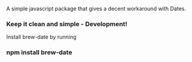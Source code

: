 A simple javascript package that gives a decent workaround with Dates.

### Keep it clean and simple - Development!

Install brew-date by running 

### npm install brew-date


